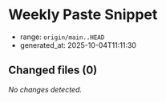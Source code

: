 # Weekly Paste Snippet

- range: `origin/main..HEAD`
- generated_at: 2025-10-04T11:11:30

## Changed files (0)
_No changes detected._

